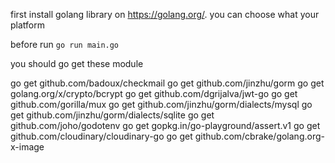 first install golang library on https://golang.org/. you can choose what your platform

before run `go run main.go`

you should go get these module

go get github.com/badoux/checkmail
go get github.com/jinzhu/gorm
go get golang.org/x/crypto/bcrypt
go get github.com/dgrijalva/jwt-go
go get github.com/gorilla/mux
go get github.com/jinzhu/gorm/dialects/mysql
go get github.com/jinzhu/gorm/dialects/sqlite
go get github.com/joho/godotenv
go get gopkg.in/go-playground/assert.v1
go get github.com/cloudinary/cloudinary-go
go get github.com/cbrake/golang.org-x-image